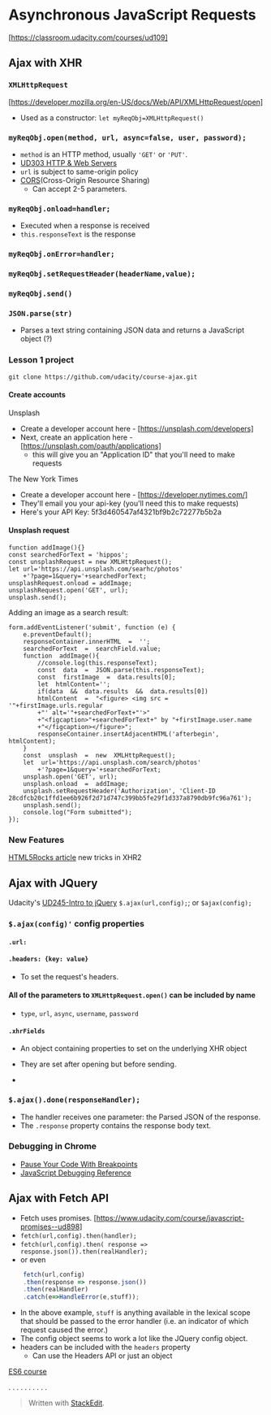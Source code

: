 
# Asynchronous JavaScript Requests
[https://classroom.udacity.com/courses/ud109]
## Ajax with XHR
### `XMLHttpRequest`
[https://developer.mozilla.org/en-US/docs/Web/API/XMLHttpRequest/open]
* Used as a constructor: `let myReqObj=XMLHttpRequest()`
###  `myReqObj.open(method, url, async=false, user, password);`
* `method` is an HTTP method, usually `'GET'` or `'PUT'`.
* [UD303 HTTP & Web Servers](https://classroom.udacity.com/courses/ud303)
* `url` is subject to same-origin policy
* [CORS](https://developer.mozilla.org/en-US/docs/Web/HTTP/Access_control_CORS)(Cross-Origin Resource Sharing)
	* Can accept 2-5 parameters.

###  `myReqObj.onload=handler;`
* Executed when a response is received
* `this.responseText` is the response

### `myReqObj.onError=handler;`
### `myReqObj.setRequestHeader(headerName,value);`
###  `myReqObj.send()`
### `JSON.parse(str)`
* Parses a text string containing JSON data and returns a JavaScript object (?)

### Lesson 1 project
`git clone https://github.com/udacity/course-ajax.git`
#### Create accounts
Unsplash
-   Create a developer account here -  [https://unsplash.com/developers]
-   Next, create an application here -  [https://unsplash.com/oauth/applications]
    -   this will give you an "Application ID" that you'll need to make requests

The New York Times
* Create a developer account here -  [https://developer.nytimes.com/]
* They'll email you your api-key (you'll need this to make requests)
* Here's your API Key: 5f3d460547af4321bf9b2c72277b5b2a
#### Unsplash request
```
function addImage(){}
const searchedForText = 'hippos';
const unsplashRequest = new XMLHttpRequest();
let url='https://api.unsplash.com/searhc/photos'
	+'?page=1&query='+searchedForText;
unsplashRequest.onload = addImage;
unsplashRequest.open('GET', url);
unsplash.send();
```

Adding an image as a search result:
```
form.addEventListener('submit', function (e) {
	e.preventDefault();
	responseContainer.innerHTML  =  '';
	searchedForText  =  searchField.value;
	function  addImage(){
		//console.log(this.responseText);
		const  data  =  JSON.parse(this.responseText);
		const  firstImage  =  data.results[0];
		let  htmlContent='';
		if(data  &&  data.results  &&  data.results[0])
		htmlContent  =  "<figure> <img src = '"+firstImage.urls.regular
		+"' alt='"+searchedForText+"'>"
		+"<figcaption>"+searchedForText+" by "+firstImage.user.name
		+"</figcaption></figure>";
		responseContainer.insertAdjacentHTML('afterbegin', htmlContent);
	}
	const  unsplash  =  new  XMLHttpRequest();
	let  url='https://api.unsplash.com/search/photos'
		+'?page=1&query='+searchedForText;
	unsplash.open('GET', url);
	unsplash.onload  =  addImage;
	unsplash.setRequestHeader('Authorization', 'Client-ID 28cdfcb20c1ffd1ee6b926f2d71d747c399bb5fe29f1d337a8790db9fc96a761');
	unsplash.send();
	console.log("Form submitted");
});
```

### New Features 
[HTML5Rocks article](http://www.html5rocks.com/en/tutorials/file/xhr2/) new tricks in XHR2

## Ajax with JQuery
Udacity's [UD245-Intro to jQuery](https://www.udacity.com/course/intro-to-jquery--ud245)
`$.ajax(url,config);`;
or
`$ajax(config);`

### `$.ajax(config)'` config properties
#### `.url: `
#### `.headers: {key: value}`
* To set the request's headers.
#### All of the parameters to `XMLHttpRequest.open()` can be included by name
* `type`, `url`, `async`, `username`, `password`
#### `.xhrFields`
* An object containing properties to set on the underlying XHR object
* They are set after opening but before sending.

* 
### `$.ajax().done(responseHandler);`
* The handler receives one parameter: the Parsed JSON of the response.
* The `.response` property contains the response body text.


### Debugging in Chrome
-   [Pause Your Code With Breakpoints](https://developers.google.com/web/tools/chrome-devtools/javascript/breakpoints)
-   [JavaScript Debugging Reference](https://developers.google.com/web/tools/chrome-devtools/javascript/reference)


## Ajax with Fetch API
* Fetch uses promises. [https://www.udacity.com/course/javascript-promises--ud898]
* `fetch(url,config).then(handler);`
*  `fetch(url,config).then( response => response.json()).then(realHandler);`
* or even 
```javascript 
	fetch(url,config)
	.then(response => response.json())
	.then(realHandler)
	.catch(e=>HandleError(e,stuff));
```
* In the above example, `stuff` is anything available in the lexical scope that should be passed to the error handler (i.e. an indicator of which request caused the error.)
* The config object seems to work a lot like the JQuery config object.
* headers can be included with the `headers` property
	* Can use the Headers API or just an object 


[ES6 course](https://classroom.udacity.com/courses/ud356)




.
.
.
.
.
.
.
.
.
.


> Written with [StackEdit](https://stackedit.io/).
<!--stackedit_data:
eyJoaXN0b3J5IjpbMTk2MTY1Mzk3XX0=
-->